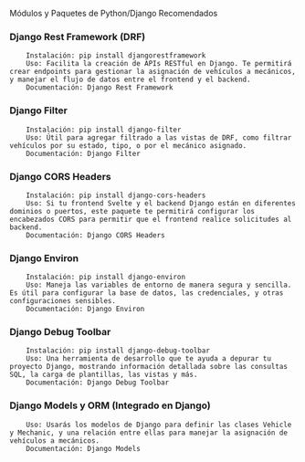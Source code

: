 
Módulos y Paquetes de Python/Django Recomendados

### Django Rest Framework (DRF)
        Instalación: pip install djangorestframework
        Uso: Facilita la creación de APIs RESTful en Django. Te permitirá crear endpoints para gestionar la asignación de vehículos a mecánicos, y manejar el flujo de datos entre el frontend y el backend.
        Documentación: Django Rest Framework

### Django Filter
        Instalación: pip install django-filter
        Uso: Útil para agregar filtrado a las vistas de DRF, como filtrar vehículos por su estado, tipo, o por el mecánico asignado.
        Documentación: Django Filter

### Django CORS Headers
        Instalación: pip install django-cors-headers
        Uso: Si tu frontend Svelte y el backend Django están en diferentes dominios o puertos, este paquete te permitirá configurar los encabezados CORS para permitir que el frontend realice solicitudes al backend.
        Documentación: Django CORS Headers

### Django Environ
        Instalación: pip install django-environ
        Uso: Maneja las variables de entorno de manera segura y sencilla. Es útil para configurar la base de datos, las credenciales, y otras configuraciones sensibles.
        Documentación: Django Environ

### Django Debug Toolbar
        Instalación: pip install django-debug-toolbar
        Uso: Una herramienta de desarrollo que te ayuda a depurar tu proyecto Django, mostrando información detallada sobre las consultas SQL, la carga de plantillas, las vistas y más.
        Documentación: Django Debug Toolbar
### Django Models y ORM (Integrado en Django)
        Uso: Usarás los modelos de Django para definir las clases Vehicle y Mechanic, y una relación entre ellas para manejar la asignación de vehículos a mecánicos.
        Documentación: Django Models

